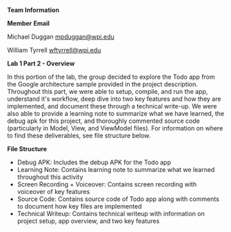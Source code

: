 __Team Information__

**Member**                 **Email**

Michael Duggan    mpduggan@wpi.edu

William Tyrrell   wftyrrell@wpi.edu

__Lab 1 Part 2 - Overview__

In this portion of the lab, the group decided to explore the Todo app from the Google architecture sample provided in the project description. Throughout this part, we were able to setup, compile, and run the app, understand it's workflow, deep dive into two key features and how they are implemented, and document these through a technical write-up. We were also able to provide a learning note to summarize what we have learned, the debug apk for this project, and thoroughly commented source code (particularly in Model, View, and ViewModel files). For information on where to find these deliverables, see file structure below.

__File Structure__

* Debug APK: Includes the debup APK for the Todo app
* Learning Note: Contains learning note to summarize what we learned throughout this activity 
* Screen Recording + Voiceover: Contains screen recording with voiceover of key features
* Source Code: Contains source code of Todo app along with comments to document how key files are implemented
* Technical Writeup: Contains technical writeup with information on project setup, app overview, and two key features
